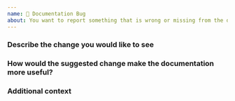 ```yaml
---
name: 📃 Documentation Bug
about: You want to report something that is wrong or missing from the documentation.
---
```


### Describe the change you would like to see
<!-- A clear and concise description of the bug or documentation you feel is missing.
For example: The Technical Reference does not include information about the startCardEntry method. -->

### How would the suggested change make the documentation more useful?
<!-- Provide context for how the requested change would make the docs easier to use and improve your ability to develop successful applications with this plugin.
For example: It's hard to know a method exists or understand its use when you have to search through the code base to learn about it. Properly documenting it in the Technical Reference makes it easier for me to know what the SDK is (and is not capable of).  -->

### Additional context
<!-- Add any other context about your feedback here. 
For example: I am reading the docs directly from GitHub, so it's harder for me to find information on a particular method if it's not included in the documentation. -->